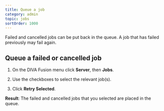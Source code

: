 ```yaml
---
title: Queue a job
category: admin
topic: jobs
sortOrder: 1000
---
```


Failed and cancelled jobs can be put back in the queue. A job that has failed previously may fail again.

## Queue a failed or cancelled job

1. On the DIVA Fusion menu click **Server**, then **Jobs**.

2. Use the checkboxes to select the relevant job(s).

3. Click **Retry Selected**.

<p class="tip tip--result">
  <strong>Result</strong>:
  The failed and cancelled jobs that you selected are placed in the queue.
</p>
